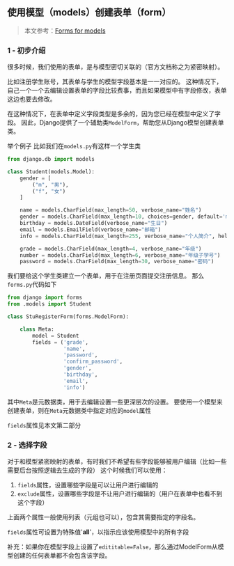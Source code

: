 ## 使用模型（models）创建表单（form）

> 本文参考：[Forms for models](https://docs.djangoproject.com/en/2.2/topics/forms/modelforms/)

### 1 - 初步介绍
很多时候，我们使用的表单，是与模型密切关联的（官方文档称之为紧密映射）。

比如注册学生账号，其表单与学生的模型字段基本是一一对应的。
这种情况下，自己一个一个去编辑设置表单的字段比较费事，而且如果模型中有字段修改，表单这边也要去修改。

在这种情况下，在表单中定义字段类型是多余的，因为您已经在模型中定义了字段。
因此，Django提供了一个辅助类`ModelForm`，帮助您从Django模型创建表单类。

举个例子
比如我们在`models.py`有这样一个学生类
```python
from django.db import models

class Student(models.Model):
    gender = [
        ("m", "男"),
        ("f", "女")
    ]

    name = models.CharField(max_length=50, verbose_name="姓名")
    gender = models.CharField(max_length=10, choices=gender, default='m', verbose_name="性别")
    birthday = models.DateField(verbose_name="生日")
    email = models.EmailField(verbose_name="邮箱")
    info = models.CharField(max_length=255, verbose_name="个人简介", help_text="一句话介绍自己，不要超过250字")

    grade = models.CharField(max_length=4, verbose_name="年级")
    number = models.CharField(max_length=6, verbose_name="年级子学号")
    password = models.CharField(max_length=30, verbose_name="密码")
```
我们要给这个学生类建立一个表单，用于在注册页面提交注册信息。
那么`forms.py`代码如下
```python
from django import forms
from .models import Student

class StuRegisterForm(forms.ModelForm):

    class Meta:
        model = Student
        fields = ('grade',
                  'name',
                  'password',
                  'confirm_password',
                  'gender',
                  'birthday',
                  'email',
                  'info')
```
其中`Meta`是元数据类，用于去编辑设置一些更深层次的设置。
要使用一个模型来创建表单，则在`Meta`元数据类中指定对应的`model`属性

`fields`属性见本文第二部分

### 2 - 选择字段
对于和模型紧密映射的表单，有时我们不希望有些字段能够被用户编辑（比如一些需要后台按照逻辑去生成的字段）
这个时候我们可以使用：
1. `fields`属性，设置哪些字段是可以让用户进行编辑的
2. `exclude`属性，设置哪些字段是不让用户进行编辑的（用户在表单中也看不到这个字段）

上面两个属性一般使用列表（元组也可以），包含其需要指定的字段名。

`fields`属性可设置为特殊值'__all__'，以指示应该使用模型中的所有字段

补充：如果你在模型字段上设置了`edititable=False`，那么通过ModelForm从模型创建的任何表单都不会包含该字段。